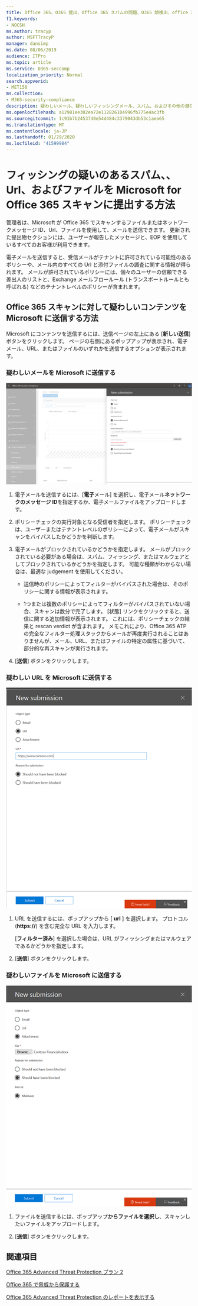 ```yaml
---
title: Office 365、O365 提出、Office 365 スパムの問題、O365 誤検出、office 365 での送信フィッシング、office 365 での電子メールの送信、メールの送信、メールをスキャン、フィッシングに関する Microsoft scan を使用している、microsoft scan for スパム、送信電子メール、電子メールの送信、dodgy メール、誤ったアクターメール、疑わしい、信頼できないメール、レポートフィッシング電子メール、microsoft への電子メールの報告、詐欺メールを microsoft に報告する、microsoft への電子メールの報告、microsoft への電子メールの報告、スパム受信トレイ内のメール office 365、電子メール office のウイルス365
f1.keywords:
- NOCSH
ms.author: tracyp
author: MSFTTracyP
manager: dansimp
ms.date: 08/06/2019
audience: ITPro
ms.topic: article
ms.service: O365-seccomp
localization_priority: Normal
search.appverid:
- MET150
ms.collection:
- M365-security-compliance
description: 疑わしいメール、疑わしいフィッシングメール、スパム、およびその他の潜在的に有害なメッセージ、Url、およびその他の潜在的な問題のあるメールを、Office 365 テナントから Microsoft にスキャンするために提出する方法について説明します。
ms.openlocfilehash: a12981ee302ea72e112826104996fb775e4ac3fb
ms.sourcegitcommit: 1c91b7b24537d0e54d484c3379043db53c1aea65
ms.translationtype: MT
ms.contentlocale: ja-JP
ms.lasthandoff: 01/29/2020
ms.locfileid: "41599984"
---
```

# <a name="how-to-submit-suspected-spam-phish-urls-and-files-to-microsoft-for-office-365-scanning"></a>フィッシングの疑いのあるスパム、、Url、およびファイルを Microsoft for Office 365 スキャンに提出する方法

管理者は、Microsoft が Office 365 でスキャンするファイルまたはネットワークメッセージ ID、Url、ファイルを使用して、メールを送信できます。
更新された提出物セクションには、ユーザーが報告したメッセージと、EOP を使用しているすべてのお客様が利用できます。

電子メールを送信すると、受信メールがテナントに許可されている可能性のあるポリシーや、メール内のすべての Url と添付ファイルの調査に関する情報が得られます。 メールが許可されているポリシーには、個々のユーザーの信頼できる差出人のリストと、Exchange メールフロールール (トランスポートルールとも呼ばれる) などのテナントレベルのポリシーが含まれます。

## <a name="how-to-direct-suspicious-content-to-microsoft-for-office-365-scanning"></a>Office 365 スキャンに対して疑わしいコンテンツを Microsoft に送信する方法

Microsoft にコンテンツを送信するには、送信ページの左上にある [**新しい送信**] ボタンをクリックします。 ページの右側にあるポップアップが表示され、電子メール、URL、またはファイルのいずれかを送信するオプションが表示されます。

### <a name="submit-a-questionable-email-to-microsoft"></a>疑わしいメールを Microsoft に送信する

![電子メール送信の例](../media/submission-flyout-email.PNG)

1. 電子メールを送信するには、[**電子**メール] を選択し、電子メール**ネットワークのメッセージ ID**を指定するか、電子メールファイルをアップロードします。

2. ポリシーチェックの実行対象となる受信者を指定します。 ポリシーチェックは、ユーザーまたはテナントレベルのポリシーによって、電子メールがスキャンをバイパスしたかどうかを判断します。

3. 電子メールがブロックされているかどうかを指定します。 メールがブロックされている必要がある場合は、スパム、フィッシング、またはマルウェアとしてブロックされているかどうかを指定します。 可能な種類がわからない場合は、最適な judgement を使用してください。

   - 送信時のポリシーによってフィルターがバイパスされた場合は、そのポリシーに関する情報が表示されます。

   - 1つまたは複数のポリシーによってフィルターがバイパスされていない場合、スキャンは数分で完了します。 [状態] リンクをクリックすると、送信に関する追加情報が表示されます。 これには、ポリシーチェックの結果と rescan verdict が含まれます。 メモこれにより、Office 365 ATP の完全なフィルター処理スタックからメールが再度実行されることはありませんが、メール、URL、またはファイルの特定の属性に基づいて、部分的な再スキャンが実行されます。

4. [**送信**] ボタンをクリックします。

### <a name="send-a-suspect-url-to-microsoft"></a>疑わしい URL を Microsoft に送信する

![電子メール送信の例](../media/submission-url-flyout.png)

1. URL を送信するには、ポップアップから [ **url** ] を選択します。 プロトコル (**https://**) を含む完全な URL を入力します。

   [**フィルター済み**] を選択した場合は、URL がフィッシングまたはマルウェアであるかどうかを指定します。

2. [**送信**] ボタンをクリックします。

### <a name="submit-a-suspected-file-to-microsoft"></a>疑わしいファイルを Microsoft に送信する

![電子メール送信の例](../media/submission-file-flyout.PNG)

1. ファイルを送信するには、ポップアップ**からファイルを選択し**、スキャンしたいファイルをアップロードします。

2. [**送信**] ボタンをクリックします。

## <a name="related-topics"></a>関連項目

[Office 365 Advanced Threat Protection プラン 2](office-365-ti.md)

[Office 365 で脅威から保護する](protect-against-threats.md)

[Office 365 Advanced Threat Protection のレポートを表示する](view-reports-for-atp.md)
